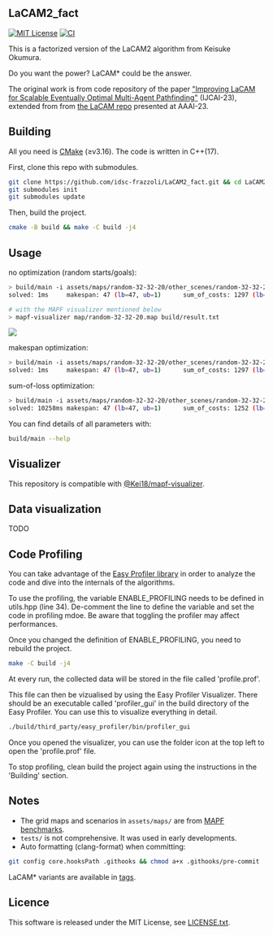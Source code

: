 LaCAM2_fact
---
[![MIT License](http://img.shields.io/badge/license-MIT-blue.svg?style=flat)](LICENSE)
[![CI](https://github.com/Kei18/lacam2/actions/workflows/ci.yml/badge.svg)](https://github.com/Kei18/lacam2/actions/workflows/ci.yml)

This is a factorized version of the LaCAM2 algorithm from Keisuke Okumura.

Do you want the power?
LaCAM* could be the answer.

The original work is from code repository of the paper ["Improving LaCAM for Scalable Eventually Optimal Multi-Agent Pathfinding"](https://kei18.github.io/lacam2/) (IJCAI-23), extended from from [the LaCAM repo](https://kei18.github.io/lacam/) presented at AAAI-23.

## Building

All you need is [CMake](https://cmake.org/) (≥v3.16). The code is written in C++(17).

First, clone this repo with submodules.

```sh
git clone https://github.com/idsc-frazzoli/LaCAM2_fact.git && cd LaCAM2_fact
git submodules init
git submodules update
```

Then, build the project.

```sh
cmake -B build && make -C build -j4
```


## Usage

no optimization (random starts/goals):

```sh
> build/main -i assets/maps/random-32-32-20/other_scenes/random-32-32-20-50.scen -m assets/maps/random-32-32-20/random-32-32-20.map -N 50 -v 1 -f no -mt no
solved: 1ms     makespan: 47 (lb=47, ub=1)      sum_of_costs: 1297 (lb=1098, ub=1.19)   sum_of_loss: 1198 (lb=1098, ub=1.1)

# with the MAPF visualizer mentioned below
> mapf-visualizer map/random-32-32-20.map build/result.txt
```

![](assets/demo-random-32-32-20_400agents.gif)

makespan optimization:

```sh
> build/main -i assets/maps/random-32-32-20/other_scenes/random-32-32-20-50.scen -m assets/maps/random-32-32-20/random-32-32-20.map -N 50 -v 1 -f no --objective 1
solved: 1ms     makespan: 47 (lb=47, ub=1)      sum_of_costs: 1297 (lb=1098, ub=1.19)   sum_of_loss: 1198 (lb=1098, ub=1.1)
```

sum-of-loss optimization:

```sh
> build/main -i assets/maps/random-32-32-20/other_scenes/random-32-32-20-50.scen -m assets/maps/random-32-32-20/random-32-32-20.map -N 50 -v 1 -f no --objective 2
solved: 10258ms makespan: 47 (lb=47, ub=1)      sum_of_costs: 1252 (lb=1098, ub=1.15)   sum_of_loss: 1192 (lb=1098, ub=1.09)
```

You can find details of all parameters with:
```sh
build/main --help
```

## Visualizer

This repository is compatible with [@Kei18/mapf-visualizer](https://github.com/kei18/mapf-visualizer).

## Data visualization

TODO

## Code Profiling

You can take advantage of the [Easy Profiler library](https://github.com/yse/easy_profiler) in order to analyze the code and dive into the internals of the algorithms.

To use the profiling, the variable ENABLE_PROFILING needs to be defined in utils.hpp (line 34). De-comment the line to define the variable and set the code in profiling mdoe. Be aware that toggling the profiler may affect performances.

Once you changed the definition of ENABLE_PROFILING, you need to rebuild the project. 

```sh
make -C build -j4
```

At every run, the collected data will be stored in the file called 'profile.prof'.

This file can then be vizualised by using the Easy Profiler Visualizer. There should be an executable called 'profiler_gui' in the build directory of the Easy Profiler. You can use this to visualize everything in detail.

```sh
./build/third_party/easy_profiler/bin/profiler_gui
```

Once you opened the visualizer, you can use the folder icon at the top left to open the 'profile.prof' file.

To stop profiling, clean build the project again using the instructions in the 'Building' section.


## Notes

- The grid maps and scenarios in `assets/maps/` are from [MAPF benchmarks](https://movingai.com/benchmarks/mapf.html).
- `tests/` is not comprehensive. It was used in early developments.
- Auto formatting (clang-format) when committing:

```sh
git config core.hooksPath .githooks && chmod a+x .githooks/pre-commit
```

LaCAM* variants are available in [tags](https://github.com/Kei18/lacam2/tags).


## Licence

This software is released under the MIT License, see [LICENSE.txt](LICENCE.txt).
